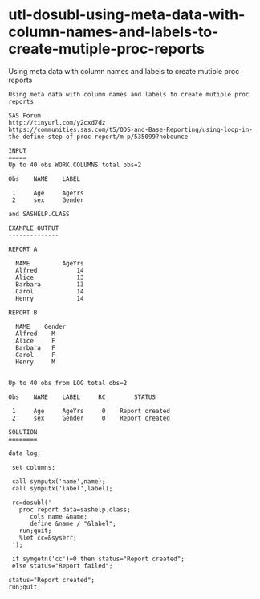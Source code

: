 # utl-dosubl-using-meta-data-with-column-names-and-labels-to-create-mutiple-proc-reports
Using meta data with column names and labels to create mutiple proc reports

    Using meta data with column names and labels to create mutiple proc reports

    SAS Forum
    http://tinyurl.com/y2cxd7dz
    https://communities.sas.com/t5/ODS-and-Base-Reporting/using-loop-in-the-define-step-of-proc-report/m-p/535099?nobounce

    INPUT
    =====
    Up to 40 obs WORK.COLUMNS total obs=2

    Obs    NAME    LABEL

     1     Age     AgeYrs
     2     sex     Gender

    and SASHELP.CLASS

    EXAMPLE OUTPUT
    --------------

    REPORT A

      NAME         AgeYrs
      Alfred           14
      Alice            13
      Barbara          13
      Carol            14
      Henry            14

    REPORT B

      NAME    Gender
      Alfred    M
      Alice     F
      Barbara   F
      Carol     F
      Henry     M


    Up to 40 obs from LOG total obs=2

    Obs    NAME    LABEL     RC        STATUS

     1     Age     AgeYrs     0    Report created
     2     sex     Gender     0    Report created

    SOLUTION
    ========

    data log;

     set columns;

     call symputx('name',name);
     call symputx('label',label);

     rc=dosubl('
       proc report data=sashelp.class;
          cols name &name;
          define &name / "&label";
       run;quit;
       %let cc=&syserr;
     ');

     if symgetn('cc')=0 then status="Report created";
     else status="Report failed";

    status="Report created";
    run;quit;



